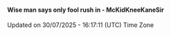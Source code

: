 #### Wise man says only fool rush in - McKidKneeKaneSir
Updated on 30/07/2025 - 16:17:11 (UTC) Time Zone
